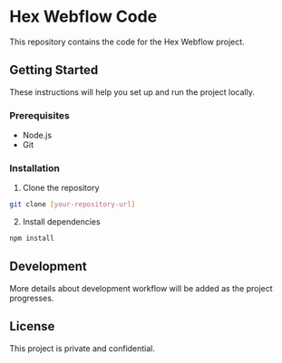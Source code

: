 # Hex Webflow Code

This repository contains the code for the Hex Webflow project.

## Getting Started

These instructions will help you set up and run the project locally.

### Prerequisites

- Node.js
- Git

### Installation

1. Clone the repository
```bash
git clone [your-repository-url]
```

2. Install dependencies
```bash
npm install
```

## Development

More details about development workflow will be added as the project progresses.

## License

This project is private and confidential.
